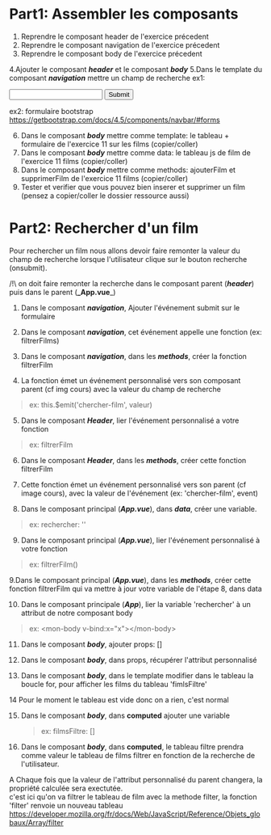 # Part1: Assembler les composants

1. Reprendre le composant header de l'exercice précedent
2. Reprendre le composant navigation de l'exercice précedent
3. Reprendre le composant body de l'exercice précedent

4.Ajouter le composant **_header_** et le composant **_body_**
5.Dans le template du composant **_navigation_** mettre un champ de recherche
ex1: <form> <input type="search"/> <input type="submit"/> </form>
ex2: formulaire bootstrap https://getbootstrap.com/docs/4.5/components/navbar/#forms

6. Dans le composant **_body_** mettre comme template: le tableau + formulaire de l'exercice 11 sur les films (copier/coller)
7. Dans le composant **_body_** mettre comme data: le tableau js de film de l'exercice 11 films (copier/coller)
8. Dans le composant **_body_** mettre comme methods: ajouterFilm et supprimerFilm de l'exercice 11 films (copier/coller)
9. Tester et verifier que vous pouvez bien inserer et supprimer un film (pensez a copier/coller le dossier ressource aussi)

# Part2: Rechercher d'un film

Pour rechercher un film nous allons devoir faire remonter la valeur du champ de recherche lorsque l'utilisateur clique sur le bouton recherche (onsubmit).

/!\ on doit faire remonter la recherche dans le composant parent (**_header_**) puis dans le parent (**\_App.vue**\_)

1. Dans le composant **_navigation_**, Ajouter l'événement submit sur le formulaire

2. Dans le composant **_navigation_**, cet événement appelle une fonction (ex: filtrerFilms)

3. Dans le composant **_navigation_**, dans les **_methods_**, créer la fonction filtrerFilm

4. La fonction émet un événement personnalisé vers son composant parent (cf img cours) avec la valeur du champ de recherche

> ex: this.\$emit('chercher-film', valeur)

5. Dans le composant **_Header_**, lier l'événement personnalisé a votre fonction

> ex: filtrerFilm

6. Dans le composant **_Header_**, dans les **_methods_**, créer cette fonction filtrerFilm

7. Cette fonction émet un événement personnalisé vers son parent (cf image cours), avec la valeur de l'événement (ex: 'chercher-film', event)
8. Dans le composant principal (**_App.vue_**), dans **_data_**, créer une variable.

> ex: rechercher: ''

9. Dans le composant principal (**_App.vue_**), lier l'événement personnalisé à votre fonction

> ex: filtrerFilm()

9.Dans le composant principal (**_App.vue_**), dans les **_methods_**, créer cette fonction filtrerFilm qui va mettre à jour votre variable de l'étape 8, dans data

10. Dans le composant principale (**_App_**), lier la variable 'rechercher' à un attribut de notre composant body

> ex: &lt;mon-body v-bind:x="x"&gt;&lt;/mon-body&gt;

11. Dans le composant **_body_**, ajouter props: []

12. Dans le composant **_body_**, dans props, récupérer l'attribut personnalisé

13. Dans le composant **_body_**, dans le template modifier dans le tableau la boucle for, pour afficher les films du tableau 'fimlsFiltre'

14 Pour le moment le tableau est vide donc on a rien, c'est normal

15. Dans le composant **_body_**, dans **__computed__** ajouter une variable

    > ex: filmsFiltre: []

16. Dans le composant **_body_**, dans **__computed__**, le tableau filtre prendra comme valeur le tableau de films filtrer en fonction de la recherche de l'utilisateur.

A Chaque fois que la valeur de l'attribut personnalisé du parent changera, la propriété calculée sera exectutée.  
c'est ici qu'on va filtrer le tableau de film avec la methode filter, la fonction 'filter' renvoie un nouveau tableau
https://developer.mozilla.org/fr/docs/Web/JavaScript/Reference/Objets_globaux/Array/filter
